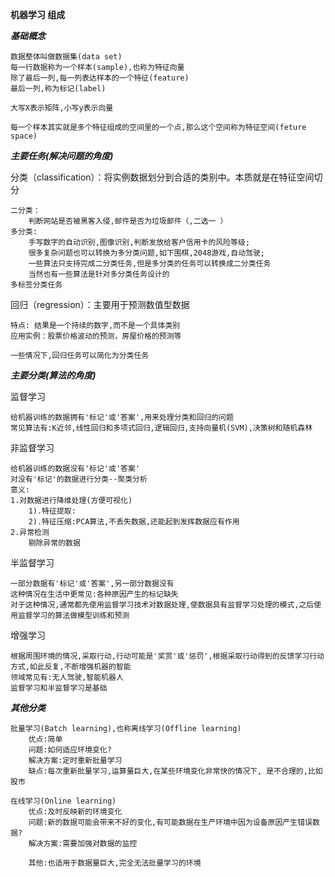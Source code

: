 **机器学习 组成**

***基础概念***

    数据整体叫做数据集(data set)
    每一行数据称为一个样本(sample),也称为特征向量
    除了最后一列,每一列表达样本的一个特征(feature)
    最后一列,称为标记(label)
    
    大写X表示矩阵,小写y表示向量
    
    每一个样本其实就是多个特征组成的空间里的一个点,那么这个空间称为特征空间(feture space)
   

***主要任务(解决问题的角度)***

分类（classification）：将实例数据划分到合适的类别中。本质就是在特征空间切分

    二分类：
        判断网站是否被黑客入侵,邮件是否为垃圾邮件（,二选一 ）
    多分类:
        手写数字的自动识别,图像识别,判断发放给客户信用卡的风险等级;
        很多复杂问题也可以转换为多分类问题,如下围棋,2048游戏,自动驾驶;
        一些算法只支持完成二分类任务,但是多分类的任务可以转换成二分类任务
        当然也有一些算法是针对多分类任务设计的
    多标签分类任务
    
回归（regression）：主要用于预测数值型数据
    
    特点: 结果是一个持续的数字,而不是一个具体类别
    应用实例：股票价格波动的预测，房屋价格的预测等
    
    一些情况下,回归任务可以简化为分类任务
    
***主要分类(算法的角度)***

监督学习
    
    给机器训练的数据拥有'标记'或'答案',用来处理分类和回归的问题
    常见算法有:K近邻,线性回归和多项式回归,逻辑回归,支持向量机(SVM),决策树和随机森林   

非监督学习

    给机器训练的数据没有'标记'或'答案'
    对没有'标记'的数据进行分类--聚类分析
    意义:
    1.对数据进行降维处理(方便可视化)
        1).特征提取:
        2).特征压缩:PCA算法,不丢失数据,还能起到发挥数据应有作用
    2.异常检测
        剔除异常的数据

半监督学习
   
    一部分数据有'标记'或'答案',另一部分数据没有
    这种情况在生活中更常见:各种原因产生的标记缺失
    对于这种情况,通常都先使用监督学习技术对数据处理,使数据具有监督学习处理的模式,之后使用监督学习的算法做模型训练和预测

增强学习

    根据周围环境的情况,采取行动,行动可能是'奖赏'或'惩罚',根据采取行动得到的反馈学习行动方式,如此反复,不断增强机器的智能
    领域常见有:无人驾驶,智能机器人
    监督学习和半监督学习是基础

***其他分类***

    批量学习(Batch learning),也称离线学习(Offline learning)
        优点:简单
        问题:如何适应环境变化?
        解决方案:定时重新批量学习
        缺点:每次重新批量学习,运算量巨大,在某些环境变化非常快的情况下, 是不合理的,比如股市
    
    在线学习(Online learning)
        优点:及时反映新的环境变化
        问题:新的数据可能会带来不好的变化,有可能数据在生产环境中因为设备原因产生错误数据?
        解决方案:需要加强对数据的监控
        
        其他:也适用于数据量巨大,完全无法批量学习的环境